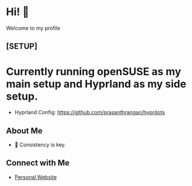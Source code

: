 # Hi! 👋

Welcome to my profile

## [SETUP]
# Currently running openSUSE as my main setup and Hyprland as my side setup.
- Hyprland Config: https://github.com/prasanthrangan/hyprdots

## About Me

- 🌱 Consistency is key.

## Connect with Me

- [Personal Website](https://portifolio-senai.vercel.app/)


